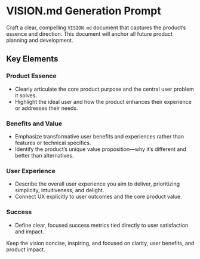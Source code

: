 # VISION.md Generation Prompt

Craft a clear, compelling `VISION.md` document that captures the product’s essence and direction. This document will anchor all future product planning and development.

## Key Elements

### Product Essence
- Clearly articulate the core product purpose and the central user problem it solves.
- Highlight the ideal user and how the product enhances their experience or addresses their needs.

### Benefits and Value
- Emphasize transformative user benefits and experiences rather than features or technical specifics.
- Identify the product’s unique value proposition—why it’s different and better than alternatives.

### User Experience
- Describe the overall user experience you aim to deliver, prioritizing simplicity, intuitiveness, and delight.
- Connect UX explicitly to user outcomes and the core product value.

### Success
- Define clear, focused success metrics tied directly to user satisfaction and impact.

Keep the vision concise, inspiring, and focused on clarity, user benefits, and product impact.
